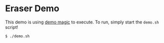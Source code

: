# Eraser Demo
This demo is using [demo magic](https://github.com/paxtonhare/demo-magic) to execute. To run, simply start the `demo.sh` script!

```
$ ./demo.sh
```